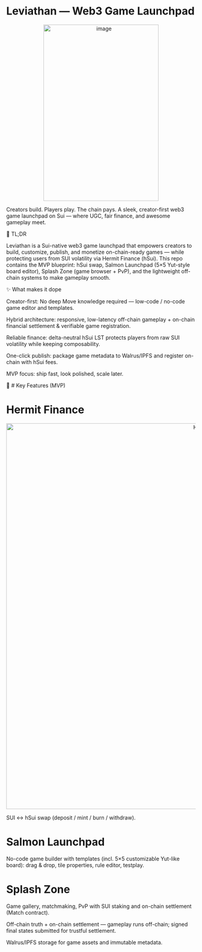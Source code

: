 # Leviathan — Web3 Game Launchpad
<p align="center">
  <img width="306" height="468" alt="image" src="https://github.com/user-attachments/assets/fabda521-ab84-4926-b030-5fd56a07fcc5" />
</p>

Creators build. Players play. The chain pays.
A sleek, creator-first web3 game launchpad on Sui — where UGC, fair finance, and awesome gameplay meet.

🚀 TL;DR

Leviathan is a Sui-native web3 game launchpad that empowers creators to build, customize, publish, and monetize on-chain-ready games — while protecting users from SUI volatility via Hermit Finance (hSui).
This repo contains the MVP blueprint: hSui swap, Salmon Launchpad (5×5 Yut-style board editor), Splash Zone (game browser + PvP), and the lightweight off-chain systems to make gameplay smooth.

✨ What makes it dope

Creator-first: No deep Move knowledge required — low-code / no-code game editor and templates.

Hybrid architecture: responsive, low-latency off-chain gameplay + on-chain financial settlement & verifiable game registration.

Reliable finance: delta-neutral hSui LST protects players from raw SUI volatility while keeping composability.

One-click publish: package game metadata to Walrus/IPFS and register on-chain with hSui fees.

MVP focus: ship fast, look polished, scale later.

🧭 # Key Features (MVP)

# Hermit Finance 
<p align="center">
  <img width="1024" height="1024" alt="Hermit" src="https://github.com/user-attachments/assets/08b0fdee-7973-413a-89f5-07f3bb7bd462" />

</p>  

SUI ↔ hSui swap (deposit / mint / burn / withdraw).

# Salmon Launchpad
No-code game builder with templates (incl. 5×5 customizable Yut-like board): drag & drop, tile properties, rule editor, testplay.

# Splash Zone 
Game gallery, matchmaking, PvP with SUI staking and on-chain settlement (Match contract).

Off-chain truth + on-chain settlement — gameplay runs off-chain; signed final states submitted for trustful settlement.

Walrus/IPFS storage for game assets and immutable metadata.
